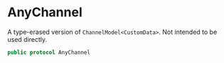 # AnyChannel

A type-erased version of `ChannelModel<CustomData>`. Not intended to be used directly.

``` swift
public protocol AnyChannel 
```
